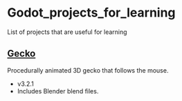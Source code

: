 # Godot_projects_for_learning
List of projects that are useful for learning

## [Gecko](https://github.com/Neurotremolo/Gecko)
Procedurally animated 3D gecko that follows the mouse.
- v3.2.1
- Includes Blender blend files.
